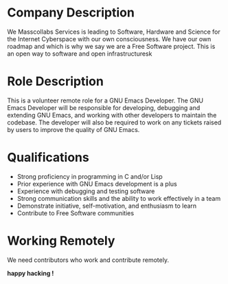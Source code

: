 # Company Description

We Masscollabs Services is leading to Software, Hardware and Science for the Internet Cyberspace with our own consciousness. We have our own roadmap and which is why we say we are a Free Software project. This is an open way to software and open infrastructuresk

# Role Description

This is a volunteer remote role for a GNU Emacs Developer. The GNU Emacs Developer will be responsible for developing, debugging and extending GNU Emacs, and working with other developers to maintain the codebase. The developer will also be required to work on any tickets raised by users to improve the quality of GNU Emacs.


# Qualifications

* Strong proficiency in programming in C and/or Lisp
* Prior experience with GNU Emacs development is a plus
* Experience with debugging and testing software
* Strong communication skills and the ability to work effectively in a team
* Demonstrate initiative, self-motivation, and enthusiasm to learn
* Contribute to Free Software communities

# Working Remotely

We need contributors who work and contribute remotely.

**happy hacking !**
